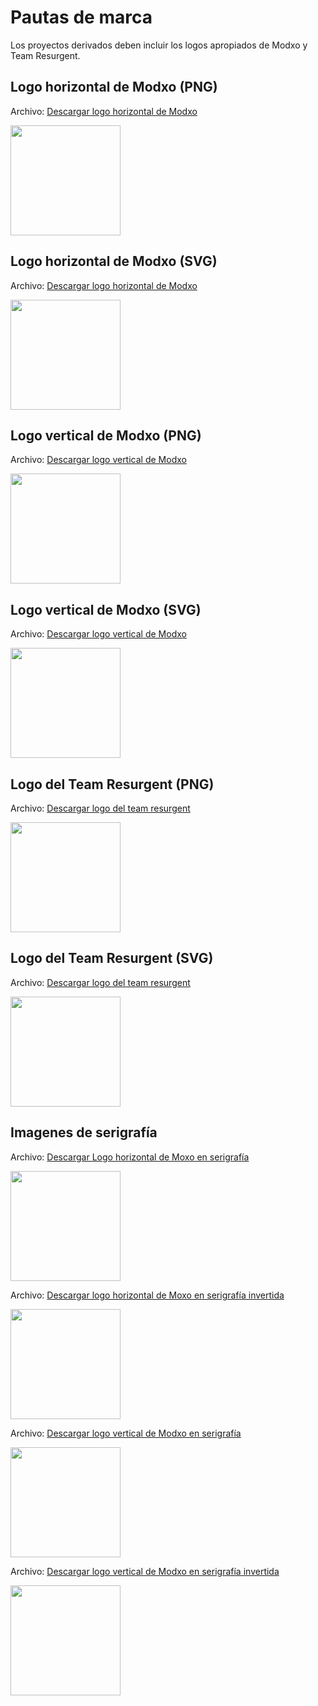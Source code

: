# Pautas de marca

Los proyectos derivados deben incluir los logos apropiados de Modxo y Team Resurgent.


## Logo horizontal de Modxo (PNG)

Archivo: [Descargar logo horizontal de Modxo](branding/Modxo-horizontal.png)

<img src="branding/Modxo-horizontal.png" height="176">

## Logo horizontal de Modxo (SVG)

Archivo: [Descargar logo horizontal de Modxo](branding/Modxo-horizontal.SVG)

<img src="branding/Modxo-horizontal.svg" height="176">

## Logo vertical de Modxo (PNG)

Archivo: [Descargar logo vertical de Modxo](branding/Modxo-vertical.png)

<img src="branding/Modxo-vertical.png" height="176">

## Logo vertical de Modxo (SVG)

Archivo: [Descargar logo vertical de Modxo](branding/Modxo-vertical.SVG)

<img src="branding/Modxo-vertical.svg" height="176">

## Logo del Team Resurgent (PNG)

Archivo: [Descargar logo del team resurgent](branding/team-resurgent.png)

<img src="branding/team-resurgent.png" height="176">

## Logo del Team Resurgent (SVG)

Archivo: [Descargar logo del team resurgent](branding/team-resurgent.svg)

<img src="branding/team-resurgent.svg" height="176">

## Imagenes de serigrafía

Archivo: [Descargar Logo horizontal de Moxo en serigrafía](branding/modxo-horizontal-silk.png)

<img src="branding/modxo-horizontal-silk.png" height="176">

Archivo: [Descargar logo horizontal de Moxo en serigrafía invertida](branding/modxo-horizontal-inverted-silk.png)

<img src="branding/modxo-horizontal-inverted-silk.png" height="176">

Archivo: [Descargar logo vertical de Modxo en serigrafía](branding/modxo-vertical-silk.png)

<img src="branding/modxo-vertical-silk.png" height="176">

Archivo: [Descargar logo vertical de Modxo en serigrafía invertida](branding/modxo-vertical-inverted-silk.png)

<img src="branding/modxo-vertical-inverted-silk.png" height="176">
